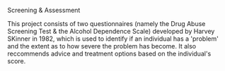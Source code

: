 Screening & Assessment

This project consists of two questionnaires (namely the Drug Abuse Screening Test & the Alcohol Dependence Scale) developed by Harvey SKinner in 1982, which is used to identify if an individual has a 'problem' and the extent as to how severe the problem has become. It also reccommends advice and treatment options based on the individual's score.